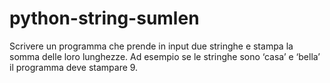 # python-string-sumlen
Scrivere un programma che prende in input due stringhe e stampa la somma delle loro lunghezze. Ad esempio se le stringhe sono ‘casa’ e ‘bella’ il programma deve stampare 9.
